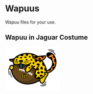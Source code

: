 # Wapuus
Wapuu files for your use.

<h2>Wapuu in Jaguar Costume</h2>
<p>
<a href="jags" target="_blank"><img src="/jags/wapuu-jags.png" alt="Wapuu in Jaguar Costume" style="max-width:100%;"></a>
</p>
